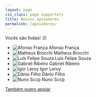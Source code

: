 ```yaml
---
layout: page
css_class: page-supporters
title: Nossos apoiadores
permalink: /apoiadores/
---
```


<p>
	Vocês são fodas! :D
</p>

<ul class="supporters">
	<li>
		<img src="https://graph.facebook.com/10153717178774543/picture?type=large" alt="Afonso França" /> Afonso França
	</li>
	<li>
		<img src="{{ "public/assets/img/default-avatar.png" | prepend: site.baseurl }}" alt="Matheus Brocchi" /> Matheus Brocchi
	</li>
	<li>
		<img src="https://graph.facebook.com/974416929295015/picture?type=large" alt="Luís Felipe Souza" /> Luís Felipe Souza
	</li>
	<li>
		<img src="https://graph.facebook.com/961994403889342/picture?type=large" alt="Gabriel Ribeiro" /> Gabriel Ribeiro
	</li>
	<li>
		<img src="https://graph.facebook.com/10205450101800853/picture?type=large" alt="Igor Leroy" /> Igor Leroy
	</li>
	<li>
		<img src="{{ "public/assets/img/default-avatar.png" | prepend: site.baseurl }}" alt="Dânio Filho" /> Dânio Filho
	</li>
	<li>
		<img src="{{ "public/assets/img/default-avatar.png" | prepend: site.baseurl }}" alt="Nuno Sccp" /> Nuno Sccp
	</li>
</ul>

<a href="https://apoia.se/devnaestrada" class="btn" target="_blank">
	Também quero apoiar
</a>
